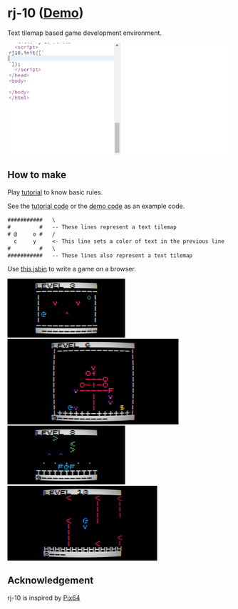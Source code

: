 # rj-10 ([Demo](https://abagames.github.io/rj-10/index.html))

Text tilemap based game development environment.

![screenshot](docs/screenshot.gif)

## How to make

Play [tutorial](https://abagames.github.io/rj-10/tutorial.html) to know basic rules.

See the [tutorial code](src/demo/tutorial.ts) or the [demo code](src/demo/main.ts) as an example code.

```
###########   \
#         #   -- These lines represent a text tilemap
# @     o #   /
  c     y     <- This line sets a color of text in the previous line
#         #   \
###########   -- These lines also represent a text tilemap
```

Use [this jsbin](https://jsbin.com/mejupig/edit?html,output) to write a game on a browser.

![lv3](docs/lv3.gif)
![lv6](docs/lv6.gif)
![lv8](docs/lv8.gif)
![lv13](docs/lv13.gif)

## Acknowledgement

rj-10 is inspired by [Pix64](https://zappedcow.itch.io/pix64)

